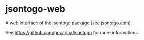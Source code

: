 jsontogo-web
============

A web interface of the jsontogo package (see jsontogo.com)

See https://github.com/gocarina/jsontogo for more informations.
